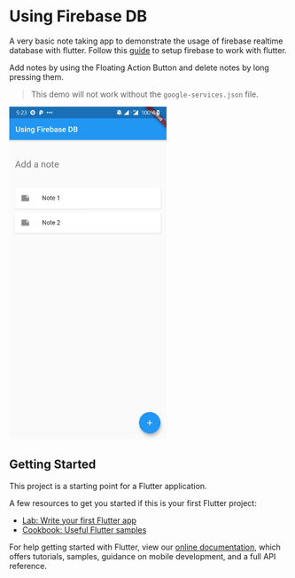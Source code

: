 # Using Firebase DB

A very basic note taking app to demonstrate the usage of firebase realtime database with flutter. Follow this [guide](https://firebase.google.com/docs/flutter/setup) to setup firebase to work with flutter.

Add notes by using the Floating Action Button and delete notes by long pressing them.

>This demo will not work without the `google-services.json` file. 


<img src="demo_img.jpg" height="600em" />

## Getting Started

This project is a starting point for a Flutter application.

A few resources to get you started if this is your first Flutter project:

- [Lab: Write your first Flutter app](https://flutter.dev/docs/get-started/codelab)
- [Cookbook: Useful Flutter samples](https://flutter.dev/docs/cookbook)

For help getting started with Flutter, view our 
[online documentation](https://flutter.dev/docs), which offers tutorials, 
samples, guidance on mobile development, and a full API reference.
